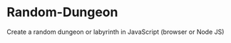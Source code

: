 Random-Dungeon
==============

Create a random dungeon or labyrinth in JavaScript (browser or Node JS)
